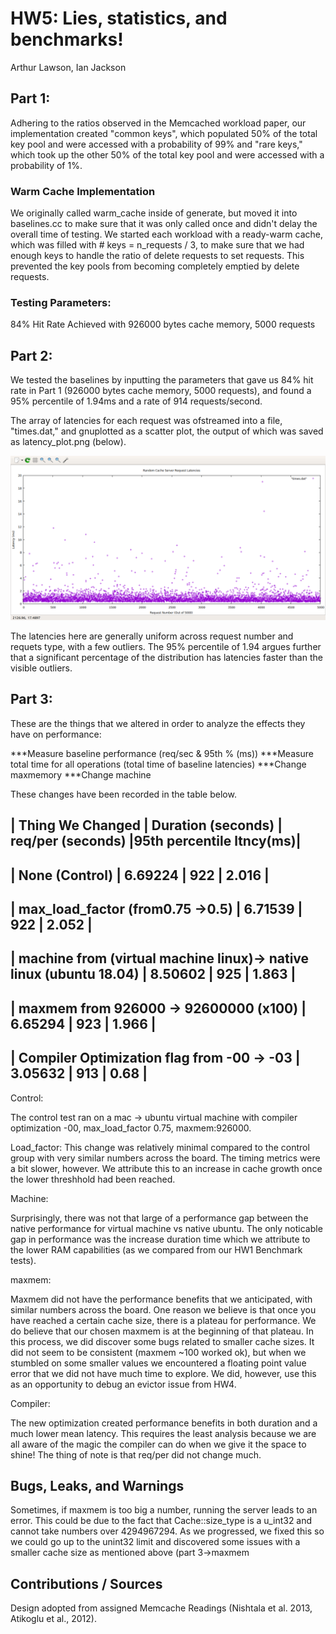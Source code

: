 # HW5: Lies, statistics, and benchmarks!
Arthur Lawson, Ian Jackson

## Part 1:

Adhering to the ratios observed in the Memcached workload paper, our implementation created "common keys", which populated 50% of the total key pool and were accessed with a probability of 99% and "rare keys," which took up the other 50% of the total key pool and were accessed with a probability of 1%.

### Warm Cache Implementation
We originally called warm_cache inside of generate, but moved it into baselines.cc to make sure that it was only called once and didn't delay the overall time of testing.
We started each workload with a ready-warm cache, which was filled with # keys = n_requests / 3, to make sure that we had enough keys to handle the ratio of delete requests to set requests. This prevented the key pools from becoming completely emptied by delete requests.

### Testing Parameters:

84% Hit Rate Achieved with 926000 bytes cache memory, 5000 requests


## Part 2:

We tested the baselines by inputting the parameters that gave us 84% hit rate in Part 1 (926000 bytes cache memory, 5000 requests), and found a 95% percentile of 1.94ms and a rate of 914 requests/second.

The array of latencies for each request was ofstreamed into a file, "times.dat," and gnuplotted as a scatter plot, the output of which was saved as latency_plot.png (below).

![Plot](latency_plot.png)

The latencies here are generally uniform across request number and requets type, with a few outliers. The 95% percentile of 1.94 argues further that a significant percentage of the distribution has latencies faster than the visible outliers.

## Part 3:

These are the things that we altered in order to analyze the effects they have on performance:

***Measure baseline performance (req/sec & 95th % (ms)) 
***Measure total time for all operations (total time of baseline latencies)
***Change maxmemory
***Change machine

These changes have been recorded in the table below.

| Thing We Changed                     | Duration (seconds) | req/per (seconds) |95th percentile ltncy(ms)|
-----------------------------------------------------------------------------------------------------------
| None (Control)                       | 6.69224            | 922               | 2.016                   |
-----------------------------------------------------------------------------------------------------------
| max_load_factor (from0.75 ->0.5)     | 6.71539            | 922               | 2.052                   |
-----------------------------------------------------------------------------------------------------------
| machine from (virtual machine linux)-> native linux (ubuntu 18.04) | 8.50602            | 925               | 1.863                   |
-----------------------------------------------------------------------------------------------------------
| maxmem from 926000 -> 92600000 (x100)                               | 6.65294            | 923               | 1.966                   |
-----------------------------------------------------------------------------------------------------------
| Compiler Optimization flag from -00 -> -03           | 3.05632            | 913               | 0.68                    |
-----------------------------------------------------------------------------------------------------------

Control:

The control test ran on a mac -> ubuntu virtual machine with compiler optimization -00, max_load_factor 0.75, maxmem:926000.

Load_factor:
This change was relatively minimal compared to the control group with very similar numbers across the board. The timing metrics were a bit slower, however. We attribute this to an increase in cache growth once the lower threshhold had been reached.

Machine:

Surprisingly, there was not that large of a performance gap between the native performance for virtual machine vs native ubuntu. The only noticable gap in performance was the increase duration time which we attribute to the lower RAM capabilities (as we compared from our HW1 Benchmark tests).

maxmem:

Maxmem did not have the performance benefits that we anticipated, with similar numbers across the board. One reason we believe is that once you have reached a certain cache size, there is a plateau for performance. We do believe that our chosen maxmem is at the beginning of that plateau. In this process, we did discover some bugs related to smaller cache sizes. It did not seem to be consistent (maxmem ~100 worked ok), but when we stumbled on some smaller values we encountered a floating point value error that we did not have much time to explore. We did, however, use this as an opportunity to debug an evictor issue from HW4.

Compiler:

The new optimization created performance benefits in both duration and a much lower mean latency. This requires the least analysis because we are all aware of the magic the compiler can do when we give it the space to shine! The thing of note is that req/per did not change much.

## Bugs, Leaks, and Warnings
Sometimes, if maxmem is too big a number, running the server leads to an error. This could be due to the fact that Cache::size_type is a u_int32 and cannot take numbers over 4294967294. As we progressed, we fixed this so we could go up to the unint32 limit and discovered some issues with a smaller cache size as mentioned above (part 3->maxmem

## Contributions / Sources
Design adopted from assigned Memcache Readings (Nishtala et al. 2013, Atikoglu et al., 2012).
